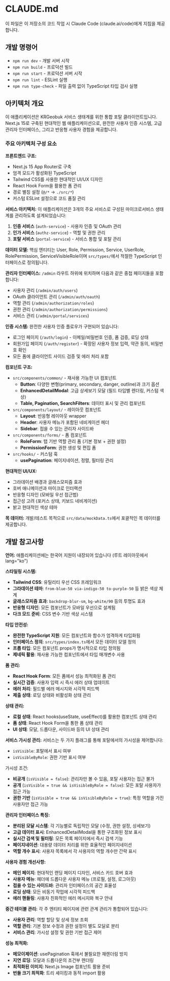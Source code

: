 # CLAUDE.md

이 파일은 이 저장소의 코드 작업 시 Claude Code (claude.ai/code)에게 지침을 제공합니다.

## 개발 명령어

- `npm run dev` - 개발 서버 시작
- `npm run build` - 프로덕션 빌드
- `npm run start` - 프로덕션 서버 시작
- `npm run lint` - ESLint 실행
- `npm run type-check` - 파일 출력 없이 TypeScript 타입 검사 실행

## 아키텍처 개요

이 애플리케이션은 KRGeobuk 서비스 생태계를 위한 통합 포탈 클라이언트입니다. Next.js 15로 구축된 현대적인 웹 애플리케이션으로, 완전한 사용자 인증 시스템, 고급 관리자 인터페이스, 그리고 반응형 사용자 경험을 제공합니다.

### 주요 아키텍처 구성 요소

**프론트엔드 구조:**
- Next.js 15 App Router로 구축
- 엄격 모드가 활성화된 TypeScript
- Tailwind CSS를 사용한 현대적인 UI/UX 디자인
- React Hook Form을 활용한 폼 관리
- 경로 별칭 설정 (`@/*` → `./src/*`)
- 커스텀 ESLint 설정으로 코드 품질 관리

**서비스 아키텍처:**
이 애플리케이션은 3개의 주요 서비스로 구성된 마이크로서비스 생태계를 관리하도록 설계되었습니다:
1. **인증 서비스** (`auth-service`) - 사용자 인증 및 OAuth 관리
2. **인가 서비스** (`authz-service`) - 역할 및 권한 관리
3. **포탈 서비스** (`portal-service`) - 서비스 통합 및 포탈 관리

**데이터 모델:**
핵심 엔티티는 User, Role, Permission, Service, UserRole, RolePermission, ServiceVisibleRole이며 `src/types/`에서 적절한 TypeScript 인터페이스로 정의됩니다.

**관리자 인터페이스:**
`/admin` 라우트 하위에 위치하며 다음과 같은 중첩 페이지들을 포함합니다:
- 사용자 관리 (`/admin/auth/users`)
- OAuth 클라이언트 관리 (`/admin/auth/oauth`)
- 역할 관리 (`/admin/authorization/roles`)
- 권한 관리 (`/admin/authorization/permissions`)
- 서비스 관리 (`/admin/portal/services`)

**인증 시스템:**
완전한 사용자 인증 플로우가 구현되어 있습니다:
- 로그인 페이지 (`/auth/login`) - 이메일/비밀번호 인증, 폼 검증, 로딩 상태
- 회원가입 페이지 (`/auth/register`) - 확장된 사용자 정보 입력, 약관 동의, 비밀번호 확인
- 모든 폼에 클라이언트 사이드 검증 및 에러 처리 포함

**컴포넌트 구조:**
- `src/components/common/` - 재사용 가능한 UI 컴포넌트
  - **Button**: 다양한 변형(primary, secondary, danger, outline)과 크기 옵션
  - **EnhancedDetailModal**: 고급 상세보기 모달 (필드 타입별 렌더링, 커스텀 색상)
  - **Table, Pagination, SearchFilters**: 데이터 표시 및 관리 컴포넌트
- `src/components/layout/` - 레이아웃 컴포넌트
  - **Layout**: 반응형 레이아웃 wrapper
  - **Header**: 사용자 메뉴가 포함된 네비게이션 헤더
  - **Sidebar**: 접을 수 있는 관리자 사이드바
- `src/components/forms/` - 폼 컴포넌트
  - **RoleForm**: 탭 기반 역할 관리 폼 (기본 정보 + 권한 설정)
  - **PermissionForm**: 권한 생성 및 편집 폼
- `src/hooks/` - 커스텀 훅
  - **usePagination**: 페이지네이션, 정렬, 필터링 관리

**현대적인 UI/UX:**
- 그라데이션 배경과 글래스모피즘 효과
- 호버 애니메이션과 마이크로 인터랙션
- 반응형 디자인 (모바일 우선 접근법)
- 접근성 고려 (포커스 상태, 키보드 네비게이션)
- 밝고 현대적인 색상 테마

**목 데이터:**
개발/테스트 목적으로 `src/data/mockData.ts`에서 포괄적인 목 데이터를 제공합니다.

## 개발 참고사항

**언어:** 애플리케이션에는 한국어 지원이 내장되어 있습니다 (루트 레이아웃에서 lang="ko")

**스타일링 시스템:**
- **Tailwind CSS**: 유틸리티 우선 CSS 프레임워크
- **그라데이션 테마**: `from-blue-50 via-indigo-50 to-purple-50` 등 밝은 색상 체계
- **글래스모피즘 효과**: `backdrop-blur-sm`, `bg-white/90` 등의 투명도 효과
- **반응형 디자인**: 모든 컴포넌트가 모바일 우선으로 설계됨
- **다크 모드 준비**: CSS 변수 기반 색상 시스템

**타입 안전성:**
- **완전한 TypeScript 지원**: 모든 컴포넌트와 함수가 엄격하게 타입화됨
- **인터페이스 정의**: `src/types/index.ts`에서 모든 데이터 모델 정의
- **프롭 타입**: 모든 컴포넌트 props가 명시적으로 타입 정의됨
- **제네릭 활용**: 재사용 가능한 컴포넌트에서 타입 매개변수 사용

**폼 관리:**
- **React Hook Form**: 모든 폼에서 성능 최적화된 폼 관리
- **실시간 검증**: 사용자 입력 시 즉시 에러 상태 업데이트
- **에러 처리**: 필드별 에러 메시지와 시각적 피드백
- **제출 상태**: 로딩 상태와 비활성화 상태 관리

**상태 관리:**
- **로컬 상태**: React hooks(useState, useEffect)를 활용한 컴포넌트 상태 관리
- **폼 상태**: React Hook Form을 통한 폼 상태 관리
- **UI 상태**: 모달, 드롭다운, 사이드바 등의 UI 상태 관리

**서비스 가시성 관리:**
서비스는 두 가지 플래그를 통해 포탈에서의 가시성을 제어합니다:
- `isVisible`: 포탈에서 표시 여부
- `isVisibleByRole`: 권한 기반 표시 여부

가시성 조건:
- **비공개** (`isVisible = false`): 관리자만 볼 수 있음, 포탈 사용자는 접근 불가
- **공개** (`isVisible = true && isVisibleByRole = false`): 모든 포탈 사용자가 접근 가능
- **권한 기반** (`isVisible = true && isVisibleByRole = true`): 특정 역할을 가진 사용자만 접근 가능

**관리자 인터페이스 특징:**
- **분리된 모달 시스템**: 각 기능별로 독립적인 모달 (수정, 권한 설정, 상세보기)
- **고급 데이터 표시**: EnhancedDetailModal을 통한 구조화된 정보 표시
- **실시간 검색 및 필터링**: 모든 목록 페이지에서 즉시 검색 기능
- **페이지네이션**: 대용량 데이터 처리를 위한 효율적인 페이지네이션
- **역할 개수 표시**: 사용자 목록에서 각 사용자의 역할 개수만 간략 표시

**사용자 경험 개선사항:**
- **메인 페이지**: 현대적인 랜딩 페이지 디자인, 서비스 카드 호버 효과
- **사용자 메뉴**: 헤더에 드롭다운 사용자 메뉴 (프로필, 설정, 로그아웃)
- **접을 수 있는 사이드바**: 관리자 인터페이스의 공간 효율성
- **로딩 상태**: 모든 비동기 작업에 시각적 피드백
- **에러 핸들링**: 사용자 친화적인 에러 메시지와 복구 안내

**중간 테이블 관리:**
각 주 엔티티 페이지에 관련 관계 관리가 통합되어 있습니다:
- **사용자 관리**: 역할 할당 및 상세 정보 조회
- **역할 관리**: 기본 정보 수정과 권한 설정이 별도 모달로 분리
- **서비스 관리**: 가시성 설정 및 권한 기반 접근 제어

**성능 최적화:**
- **메모이제이션**: usePagination 훅에서 불필요한 재렌더링 방지
- **지연 로딩**: 모달과 드롭다운의 조건부 렌더링
- **최적화된 이미지**: Next.js Image 컴포넌트 활용 준비
- **번들 크기 최적화**: 트리 셰이킹과 동적 import 활용
